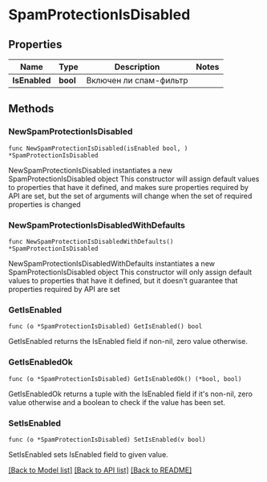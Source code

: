 # SpamProtectionIsDisabled

## Properties

Name | Type | Description | Notes
------------ | ------------- | ------------- | -------------
**IsEnabled** | **bool** | Включен ли спам-фильтр | 

## Methods

### NewSpamProtectionIsDisabled

`func NewSpamProtectionIsDisabled(isEnabled bool, ) *SpamProtectionIsDisabled`

NewSpamProtectionIsDisabled instantiates a new SpamProtectionIsDisabled object
This constructor will assign default values to properties that have it defined,
and makes sure properties required by API are set, but the set of arguments
will change when the set of required properties is changed

### NewSpamProtectionIsDisabledWithDefaults

`func NewSpamProtectionIsDisabledWithDefaults() *SpamProtectionIsDisabled`

NewSpamProtectionIsDisabledWithDefaults instantiates a new SpamProtectionIsDisabled object
This constructor will only assign default values to properties that have it defined,
but it doesn't guarantee that properties required by API are set

### GetIsEnabled

`func (o *SpamProtectionIsDisabled) GetIsEnabled() bool`

GetIsEnabled returns the IsEnabled field if non-nil, zero value otherwise.

### GetIsEnabledOk

`func (o *SpamProtectionIsDisabled) GetIsEnabledOk() (*bool, bool)`

GetIsEnabledOk returns a tuple with the IsEnabled field if it's non-nil, zero value otherwise
and a boolean to check if the value has been set.

### SetIsEnabled

`func (o *SpamProtectionIsDisabled) SetIsEnabled(v bool)`

SetIsEnabled sets IsEnabled field to given value.



[[Back to Model list]](../README.md#documentation-for-models) [[Back to API list]](../README.md#documentation-for-api-endpoints) [[Back to README]](../README.md)


